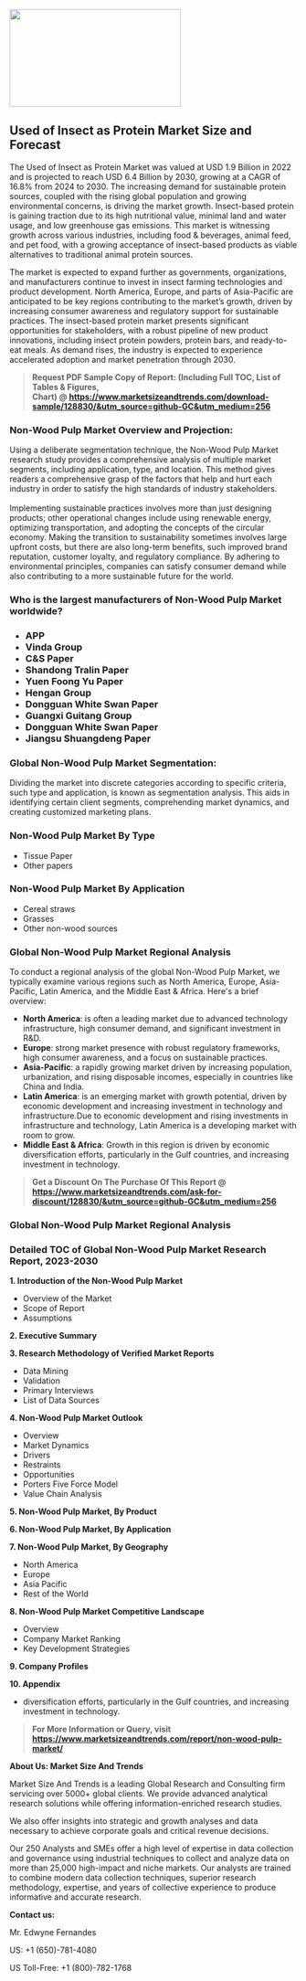 <p><img class="alignnone size-medium wp-image-20088" src="https://ffe5etoiles.com/wp-content/uploads/2024/12/MST1-300x171.png" alt="" width="300" height="171" /></p><h2>Used of Insect as Protein Market Size and Forecast</h2><p>The Used of Insect as Protein Market was valued at USD 1.9 Billion in 2022 and is projected to reach USD 6.4 Billion by 2030, growing at a CAGR of 16.8% from 2024 to 2030. The increasing demand for sustainable protein sources, coupled with the rising global population and growing environmental concerns, is driving the market growth. Insect-based protein is gaining traction due to its high nutritional value, minimal land and water usage, and low greenhouse gas emissions. This market is witnessing growth across various industries, including food & beverages, animal feed, and pet food, with a growing acceptance of insect-based products as viable alternatives to traditional animal protein sources.</p><p>The market is expected to expand further as governments, organizations, and manufacturers continue to invest in insect farming technologies and product development. North America, Europe, and parts of Asia-Pacific are anticipated to be key regions contributing to the market’s growth, driven by increasing consumer awareness and regulatory support for sustainable practices. The insect-based protein market presents significant opportunities for stakeholders, with a robust pipeline of new product innovations, including insect protein powders, protein bars, and ready-to-eat meals. As demand rises, the industry is expected to experience accelerated adoption and market penetration through 2030.</p></p><blockquote id="" class=""><strong>Request PDF Sample Copy of Report: (Including Full TOC, List of Tables &amp; Figures, Chart)&nbsp;@&nbsp;<strong><a href="https://www.marketsizeandtrends.com/download-sample/128830/&utm_source=github-GC&utm_medium=256" target="_blank">https://www.marketsizeandtrends.com/download-sample/128830/&utm_source=github-GC&utm_medium=256</a></strong></strong></blockquote><h3 id="" class="">Non-Wood Pulp Market&nbsp;Overview and Projection:</h3><p id="" class="">Using a deliberate segmentation technique, the Non-Wood Pulp Market research study provides a comprehensive analysis of multiple market segments, including application, type, and location. This method gives readers a comprehensive grasp of the factors that help and hurt each industry in order to satisfy the high standards of industry stakeholders. <br /> <br />Implementing sustainable practices involves more than just designing products; other operational changes include using renewable energy, optimizing transportation, and adopting the concepts of the circular economy. Making the transition to sustainability sometimes involves large upfront costs, but there are also long-term benefits, such improved brand reputation, customer loyalty, and regulatory compliance. By adhering to environmental principles, companies can satisfy consumer demand while also contributing to a more sustainable future for the world.</p><h3 id="" class="">Who is the largest manufacturers of&nbsp;Non-Wood Pulp Market worldwide?</h3><h3 class=""><p><ul><li>APP </li><li> Vinda Group </li><li> C&S Paper </li><li> Shandong Tralin Paper </li><li> Yuen Foong Yu Paper </li><li> Hengan Group </li><li> Dongguan White Swan Paper </li><li> Guangxi Guitang Group </li><li> Dongguan White Swan Paper </li><li> Jiangsu Shuangdeng Paper</li></ul></p></h3><h3 id="" class="">Global&nbsp;Non-Wood Pulp Market Segmentation:</h3><p id="" class="">Dividing the market into discrete categories according to specific criteria, such type and application, is known as segmentation analysis. This aids in identifying certain client segments, comprehending market dynamics, and creating customized marketing plans.</p><h3 id="" class="">Non-Wood Pulp Market&nbsp;By Type</h3><p><p><ul><li>Tissue Paper</li><li> Other papers</p></li></ul></p></p><h3 id="" class="">Non-Wood Pulp Market&nbsp;By Application</h3><p class=""><p><ul><li>Cereal straws</li><li> Grasses</li><li> Other non-wood sources</li></ul></p></p><h3 id="" class="">Global Non-Wood Pulp Market Regional Analysis</h3><p id="" class="">To conduct a regional analysis of the global Non-Wood Pulp Market, we typically examine various regions such as North America, Europe, Asia-Pacific, Latin America, and the Middle East &amp; Africa. Here's a brief overview:</p><ul><li><strong>North America</strong>: is often a leading market due to advanced technology infrastructure, high consumer demand, and significant investment in R&amp;D.</li><li><strong>Europe</strong>: strong market presence with robust regulatory frameworks, high consumer awareness, and a focus on sustainable practices.</li><li><strong>Asia-Pacific</strong>: a rapidly growing market driven by increasing population, urbanization, and rising disposable incomes, especially in countries like China and India.</li><li><strong>Latin America</strong>: is an emerging market with growth potential, driven by economic development and increasing investment in technology and infrastructure.Due to economic development and rising investments in infrastructure and technology, Latin America is a developing market with room to grow.</li><li><strong>Middle East &amp; Africa</strong>: Growth in this region is driven by economic diversification efforts, particularly in the Gulf countries, and increasing investment in technology.</li></ul><blockquote id="" class=""><strong>Get a Discount On The Purchase Of This Report @ <strong><a href="https://www.marketsizeandtrends.com/ask-for-discount/128830/&utm_source=github-GC&utm_medium=256" target="_blank">https://www.marketsizeandtrends.com/ask-for-discount/128830/&utm_source=github-GC&utm_medium=256</a></strong></strong></blockquote><h3 id="" class="">Global Non-Wood Pulp Market Regional Analysis</h3><h3 id="" class="">Detailed TOC of Global Non-Wood Pulp Market Research Report, 2023-2030</h3><p id="" class=""><strong>1. Introduction of the Non-Wood Pulp Market</strong></p><ul><li>Overview of the Market</li><li>Scope of Report</li><li>Assumptions</li></ul><p id="" class=""><strong>2. Executive Summary</strong></p><p id="" class=""><strong>3. Research Methodology of Verified Market Reports</strong></p><ul><li>Data Mining</li><li>Validation</li><li>Primary Interviews</li><li>List of Data Sources</li></ul><p id="" class=""><strong>4. Non-Wood Pulp Market Outlook</strong></p><ul><li>Overview</li><li>Market Dynamics</li><li>Drivers</li><li>Restraints</li><li>Opportunities</li><li>Porters Five Force Model</li><li>Value Chain Analysis</li></ul><p id="" class=""><strong>5. Non-Wood Pulp Market, By Product</strong></p><p id="" class=""><strong>6. Non-Wood Pulp Market, By Application</strong></p><p id="" class=""><strong>7. Non-Wood Pulp Market, By Geography</strong></p><ul><li>North America</li><li>Europe</li><li>Asia Pacific</li><li>Rest of the World</li></ul><p id="" class=""><strong>8. Non-Wood Pulp Market Competitive Landscape</strong></p><ul><li>Overview</li><li>Company Market Ranking</li><li>Key Development Strategies</li></ul><p id="" class=""><strong>9. Company Profiles</strong></p><p id="" class=""><strong>10. Appendix</strong></p><ul><li>diversification efforts, particularly in the Gulf countries, and increasing investment in technology.</li></ul><blockquote id="" class=""><strong>For More Information or Query, visit <strong><strong><a href="https://www.marketsizeandtrends.com/report/non-wood-pulp-market/" target="_blank">https://www.marketsizeandtrends.com/report/non-wood-pulp-market/</a></strong></strong></strong></blockquote><p id="" class=""><strong>About Us: Market Size And Trends</strong></p><p id="" class="">Market Size And Trends is a leading Global Research and Consulting firm servicing over 5000+ global clients. We provide advanced analytical research solutions while offering information-enriched research studies.</p><p id="" class="">We also offer insights into strategic and growth analyses and data necessary to achieve corporate goals and critical revenue decisions.</p><p id="" class="">Our 250 Analysts and SMEs offer a high level of expertise in data collection and governance using industrial techniques to collect and analyze data on more than 25,000 high-impact and niche markets. Our analysts are trained to combine modern data collection techniques, superior research methodology, expertise, and years of collective experience to produce informative and accurate research.</p><p id="" class=""><strong>Contact us:</strong></p><p id="" class="">Mr. Edwyne Fernandes</p><p id="" class="">US: +1 (650)-781-4080</p><p id="" class="">US Toll-Free: +1 (800)-782-1768</p>

